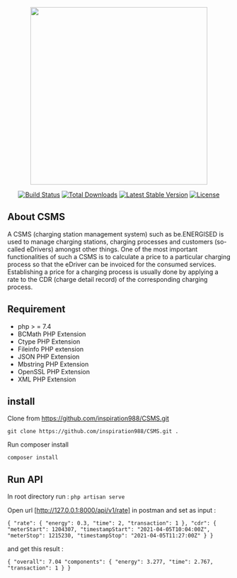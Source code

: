 <p align="center"><a href="https://laravel.com" target="_blank"><img src="https://raw.githubusercontent.com/laravel/art/master/logo-lockup/5%20SVG/2%20CMYK/1%20Full%20Color/laravel-logolockup-cmyk-red.svg" width="400"></a></p>

<p align="center">
<a href="https://travis-ci.org/laravel/framework"><img src="https://travis-ci.org/laravel/framework.svg" alt="Build Status"></a>
<a href="https://packagist.org/packages/laravel/framework"><img src="https://img.shields.io/packagist/dt/laravel/framework" alt="Total Downloads"></a>
<a href="https://packagist.org/packages/laravel/framework"><img src="https://img.shields.io/packagist/v/laravel/framework" alt="Latest Stable Version"></a>
<a href="https://packagist.org/packages/laravel/framework"><img src="https://img.shields.io/packagist/l/laravel/framework" alt="License"></a>
</p>

## About CSMS

A CSMS (charging station management system) such as be.ENERGISED is used to manage charging stations, charging
processes and customers (so-called eDrivers) amongst other things.
One of the most important functionalities of such a CSMS is to calculate a price to a particular charging process so that
the eDriver can be invoiced for the consumed services. Establishing a price for a charging process is usually done by
applying a rate to the CDR (charge detail record) of the corresponding charging process.

## Requirement


- php > = 7.4
- BCMath PHP Extension
- Ctype PHP Extension
- Fileinfo PHP extension
- JSON PHP Extension
- Mbstring PHP Extension
- OpenSSL PHP Extension
- XML PHP Extension

## install

Clone from https://github.com/inspiration988/CSMS.git

`git clone https://github.com/inspiration988/CSMS.git .`

Run composer install

`composer install`


## Run API
In root directory run :
`php artisan serve`

Open url [http://127.0.0.1:8000/api/v1/rate]  in postman
and set as input :

`{
"rate": { "energy": 0.3, "time": 2, "transaction": 1 },
"cdr": { "meterStart": 1204307, "timestampStart": "2021-04-05T10:04:00Z", "meterStop": 1215230, "timestampStop":
"2021-04-05T11:27:00Z" }
}`

and get this result :

`{
"overall": 7.04
"components": { "energy": 3.277, "time": 2.767, "transaction": 1 }
}`



